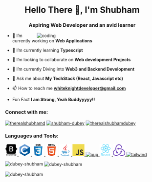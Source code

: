 
<h1 align="center">Hello There 👋, I'm Shubham</h1>
<h3 align="center">Aspiring Web Developer and an avid learner</h3>

<img align="right" alt="coding" width="400" src="https://thumbs.gfycat.com/KindDistortedIrrawaddydolphin-size_restricted.gif">

- 🔭 I’m currently working on **Web Applications**

- 🌱 I’m currently learning **Typescript**

- 👯 I’m looking to collaborate on **Web development Projects**

- 🌱 I’m currently Diving into **Web3 and Backend Development**

- 💬 Ask me about **My TechStack (React, Javascript etc)**

- 📫 How to reach me **whiteknightdeveloper@gmail.com**

- Fun Fact **I am Strong, Yeah Buddyyyyy!!**

<h3 align="left">Connect with me:</h3>
<p align="left">
<a href="https://twitter.com/therealshubhamd" target="blank"><img align="center" src="https://raw.githubusercontent.com/rahuldkjain/github-profile-readme-generator/master/src/images/icons/Social/twitter.svg" alt="therealshubhamd" height="30" width="40" /></a>
<a href="https://linkedin.com/in/shubham-dubey" target="blank"><img align="center" src="https://raw.githubusercontent.com/rahuldkjain/github-profile-readme-generator/master/src/images/icons/Social/linked-in-alt.svg" alt="shubham-dubey" height="30" width="40" /></a>
<a href="https://instagram.com/therealshubhamdubey" target="blank"><img align="center" src="https://raw.githubusercontent.com/rahuldkjain/github-profile-readme-generator/master/src/images/icons/Social/instagram.svg" alt="therealshubhamdubey" height="30" width="40" /></a>
</p>

<h3 align="left">Languages and Tools:</h3>
<p align="left"> <a href="https://getbootstrap.com" target="_blank" rel="noreferrer"> <img src="https://raw.githubusercontent.com/devicons/devicon/master/icons/bootstrap/bootstrap-plain-wordmark.svg" alt="bootstrap" width="40" height="40"/> </a> <a href="https://www.cprogramming.com/" target="_blank" rel="noreferrer"> <img src="https://raw.githubusercontent.com/devicons/devicon/master/icons/c/c-original.svg" alt="c" width="40" height="40"/> </a> <a href="https://www.w3schools.com/css/" target="_blank" rel="noreferrer"> <img src="https://raw.githubusercontent.com/devicons/devicon/master/icons/css3/css3-original-wordmark.svg" alt="css3" width="40" height="40"/> </a> <a href="https://www.w3.org/html/" target="_blank" rel="noreferrer"> <img src="https://raw.githubusercontent.com/devicons/devicon/master/icons/html5/html5-original-wordmark.svg" alt="html5" width="40" height="40"/> </a> <a href="https://www.java.com" target="_blank" rel="noreferrer"> <img src="https://raw.githubusercontent.com/devicons/devicon/master/icons/java/java-original.svg" alt="java" width="40" height="40"/> </a> <a href="https://developer.mozilla.org/en-US/docs/Web/JavaScript" target="_blank" rel="noreferrer"> <img src="https://raw.githubusercontent.com/devicons/devicon/master/icons/javascript/javascript-original.svg" alt="javascript" width="40" height="40"/> </a> <a href="https://pugjs.org" target="_blank" rel="noreferrer"> <img src="https://cdn.worldvectorlogo.com/logos/pug.svg" alt="pug" width="40" height="40"/> </a> <a href="https://reactjs.org/" target="_blank" rel="noreferrer"> <img src="https://raw.githubusercontent.com/devicons/devicon/master/icons/react/react-original-wordmark.svg" alt="react" width="40" height="40"/> </a> <a href="https://redux.js.org" target="_blank" rel="noreferrer"> <img src="https://raw.githubusercontent.com/devicons/devicon/master/icons/redux/redux-original.svg" alt="redux" width="40" height="40"/> </a> <a href="https://tailwindcss.com/" target="_blank" rel="noreferrer"> <img src="https://www.vectorlogo.zone/logos/tailwindcss/tailwindcss-icon.svg" alt="tailwind" width="40" height="40"/> </a> </p>

<p><img align="left" src="https://github-readme-stats.vercel.app/api/top-langs?username=dubey-shubham&show_icons=true&locale=en&layout=compact" alt="dubey-shubham" /></p>

<p>&nbsp;<img align="center" src="https://github-readme-stats.vercel.app/api?username=dubey-shubham&show_icons=true&locale=en" alt="dubey-shubham" /></p>

<p><img align="center" src="https://github-readme-streak-stats.herokuapp.com/?user=dubey-shubham&" alt="dubey-shubham" /></p>
